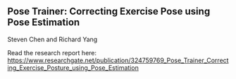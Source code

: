 ## Pose Trainer: Correcting Exercise Pose using Pose Estimation

Steven Chen and Richard Yang

Read the research report here: https://www.researchgate.net/publication/324759769_Pose_Trainer_Correcting_Exercise_Posture_using_Pose_Estimation

